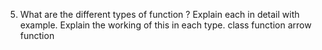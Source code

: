 5. What are the different types of function ? Explain each in detail
with example. Explain the working of this in each type.
class function
arrow  function